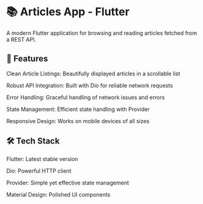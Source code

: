 # 📚 Articles App - Flutter
A modern Flutter application for browsing and reading articles fetched from a REST API.

## 🌟 Features
Clean Article Listings: Beautifully displayed articles in a scrollable list

Robust API Integration: Built with Dio for reliable network requests

Error Handling: Graceful handling of network issues and errors

State Management: Efficient state handling with Provider

Responsive Design: Works on mobile devices of all sizes

## 🛠 Tech Stack
Flutter: Latest stable version

Dio: Powerful HTTP client

Provider: Simple yet effective state management

Material Design: Polished UI components
